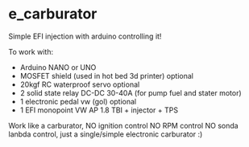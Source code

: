 # e_carburator
Simple EFI injection with arduino controlling it!

To work with:

* Arduino NANO or UNO
* MOSFET shield (used in hot bed 3d printer) optional
* 20kgf RC waterproof servo optional
* 2 solid state relay DC-DC 30-40A (for pump fuel and stater motor)
* 1 electronic pedal vw (gol) optional
* 1 EFI monopoint VW AP 1.8 TBI + injector + TPS

Work like a carburator, NO ignition control NO RPM control NO sonda lanbda control, just a single/simple electronic carburator :)
